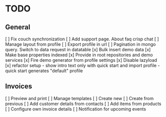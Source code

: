 # TODO

## General

[ ] Fix couch synchronization
[ ] Add support page. About faq crisp chat
[ ] Manage layout from profile
[ ] Export profile in url
[ ] Pagination in mongo query. Switch to data request in datatable
[x] Bulk insert demo data
[x] Make base properties indexed
[x] Provide in root repositories and demo services
[x] Fire demo generator from profile settings
[x] Disable lazyload
[x] refactor setup
	- show intro text only with quick start and import profile
	- quick start generates "default" profile

## Invoices

[ ] Preview and print
[ ] Manage templates
[ ] Create new
[ ] Create from previous
[ ] Add customer details from contacts
[ ] Add items from products
[ ] Configure own invoice details
[ ] Notification for upcoming events